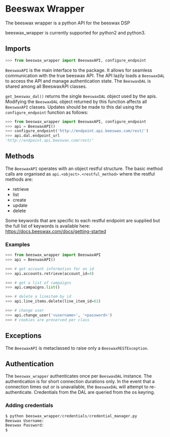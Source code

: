 # Beeswax Wrapper

The beeswax wrapper is a python API for the beeswax DSP

beeswax_wrapper is currently supported for python2 and python3.

## Imports
```python
>>> from beeswax_wrapper import BeeswaxAPI, configure_endpoint
```
`BeeswaxAPI` is the main interface to the package. 
It allows for seamless communication with the true beeswax API.
The API lazily loads a `BeeswaxDAL` to access the API and manage authentication state. 
The `BeeswaxDAL` is shared among all BeeswaxAPI classes.

`get_beeswax_dal()` returns the single `BeeswaxDAL` object used by the apis. 
Modifying the `BeeswaxDAL` object returned by this function affects all `BeeswaxAPI` classes. 
Updates should be made to this dal using the `configure_endpoint` function as follows:
```python
>>> from beeswax_wrapper import BeeswaxAPI, configure_endpoint
>>> api = BeeswaxAPI()
>>> configure_endpoint('http://endpoint.api.beeswax.com/rest/')
>>> api.dal.endpoint_url
'http://endpoint.api.beeswax.com/rest/'
```

## Methods
The `BeeswaxAPI` operates with an object restful structure. 
The basic method calls are organised as `api.<object>.<restful_method>` where the restful methods are:
- retrieve
- list
- create
- update
- delete

Some keywords that are specific to each restful endpoint are supplied but the full list of keywords is available here: 
https://docs.beeswax.com/docs/getting-started

### Examples
```python
>>> from beeswax_wrapper import BeeswaxAPI
>>> api = BeeswaxAPI()

>>> # get account information for an id
>>> api.accounts.retrieve(account_id=4)

>>> # get a list of campaigns
>>> api.campaigns.list()

>>> # delete a lineitem by id
>>> api.line_items.delete(line_item_id=62)

>>> # change user
>>> api.change_user('<username>', '<password>')
>>> # cookies are preserved per class
```

## Exceptions
The `BeeswaxAPI` is metaclassed to raise only a `BeeswaxRESTException`.

## Authentication
The `beeswax_wrapper` authenticates once per `BeeswaxDAL` instance. The authentication is for short connection durations only. 
In the event that a connection times out or is unavailable, the `BeeswaxDAL` will attempt to re-authenticate.
Credentials from the DAL are queried from the os keyring. 

### Adding credentials
```python
$ python beeswax_wrapper/credentials/credential_manager.py
Beeswax Username:
Beeswax Password:
$
```